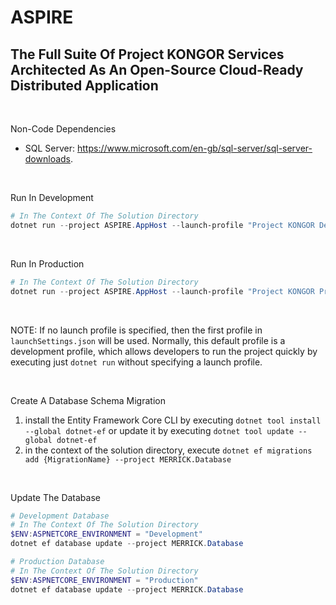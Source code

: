 # ASPIRE

## The Full Suite Of Project KONGOR Services <br/> Architected As An Open-Source Cloud-Ready Distributed Application

<br/>

Non-Code Dependencies
* SQL Server: https://www.microsoft.com/en-gb/sql-server/sql-server-downloads.

<br/>

Run In Development

```powershell
# In The Context Of The Solution Directory
dotnet run --project ASPIRE.AppHost --launch-profile "Project KONGOR Development"
```

<br/>

Run In Production

```powershell
# In The Context Of The Solution Directory
dotnet run --project ASPIRE.AppHost --launch-profile "Project KONGOR Production"
```

<br/>

NOTE: If no launch profile is specified, then the first profile in `launchSettings.json` will be used. Normally, this default profile is a development profile, which allows developers to run the project quickly by executing just `dotnet run` without specifying a launch profile.

<br/>

Create A Database Schema Migration

1. install the Entity Framework Core CLI by executing `dotnet tool install --global dotnet-ef` or update it by executing `dotnet tool update --global dotnet-ef`
2. in the context of the solution directory, execute `dotnet ef migrations add {MigrationName} --project MERRICK.Database`

<br/>

Update The Database

```powershell
# Development Database
# In The Context Of The Solution Directory
$ENV:ASPNETCORE_ENVIRONMENT = "Development"
dotnet ef database update --project MERRICK.Database
```

```powershell
# Production Database
# In The Context Of The Solution Directory
$ENV:ASPNETCORE_ENVIRONMENT = "Production"
dotnet ef database update --project MERRICK.Database
```

<br/>
